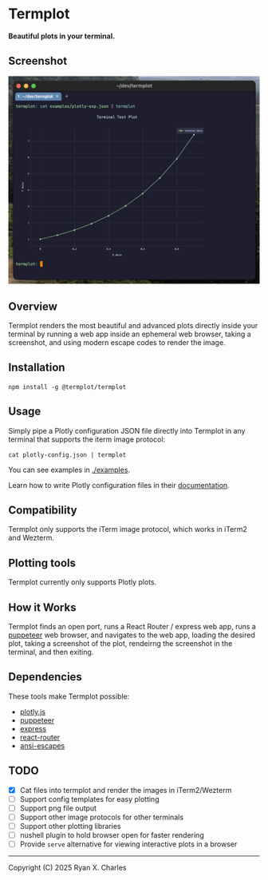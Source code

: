 # Termplot

**Beautiful plots in your terminal.**

## Screenshot

<img src="raw-images/screenshot.png" width="600" alt="termplot demo">

## Overview

Termplot renders the most beautiful and advanced plots directly inside your
terminal by running a web app inside an ephemeral web browser, taking a
screenshot, and using modern escape codes to render the image.

## Installation

```nushell
npm install -g @termplot/termplot
```

## Usage

Simply pipe a Plotly configuration JSON file directly into Termplot in any
terminal that supports the iterm image protocol:

```nushell
cat plotly-config.json | termplot
```

You can see examples in [./examples](./examples).

Learn how to write Plotly configuration files in their
[documentation](https://plotly.com/javascript/).

## Compatibility

Termplot only supports the iTerm image protocol, which works in iTerm2 and
Wezterm.

## Plotting tools

Termplot currently only supports Plotly plots.

## How it Works

Termplot finds an open port, runs a React Router / express web app, runs a
[puppeteer](https://github.com/puppeteer/puppeteer) web browser, and navigates
to the web app, loading the desired plot, taking a screenshot of the plot,
rendeirng the screenshot in the terminal, and then exiting.

## Dependencies

These tools make Termplot possible:

- [plotly.js](https://github.com/plotly/plotly.js)
- [puppeteer](https://github.com/puppeteer/puppeteer)
- [express](https://github.com/expressjs/express)
- [react-router](https://github.com/remix-run/react-router)
- [ansi-escapes](https://github.com/sindresorhus/ansi-escapes)

## TODO

- [x] Cat files into termplot and render the images in iTerm2/Wezterm
- [ ] Support config templates for easy plotting
- [ ] Support png file output
- [ ] Support other image protocols for other terminals
- [ ] Support other plotting libraries
- [ ] nushell plugin to hold browser open for faster rendering
- [ ] Provide `serve` alternative for viewing interactive plots in a browser

---

Copyright (C) 2025 Ryan X. Charles
